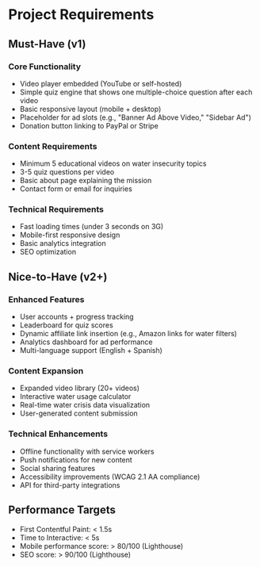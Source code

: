 # Project Requirements

## Must-Have (v1)

### Core Functionality
- Video player embedded (YouTube or self-hosted)
- Simple quiz engine that shows one multiple-choice question after each video
- Basic responsive layout (mobile + desktop)
- Placeholder for ad slots (e.g., "Banner Ad Above Video," "Sidebar Ad")
- Donation button linking to PayPal or Stripe

### Content Requirements
- Minimum 5 educational videos on water insecurity topics
- 3-5 quiz questions per video
- Basic about page explaining the mission
- Contact form or email for inquiries

### Technical Requirements
- Fast loading times (under 3 seconds on 3G)
- Mobile-first responsive design
- Basic analytics integration
- SEO optimization

## Nice-to-Have (v2+)

### Enhanced Features
- User accounts + progress tracking
- Leaderboard for quiz scores
- Dynamic affiliate link insertion (e.g., Amazon links for water filters)
- Analytics dashboard for ad performance
- Multi-language support (English + Spanish)

### Content Expansion
- Expanded video library (20+ videos)
- Interactive water usage calculator
- Real-time water crisis data visualization
- User-generated content submission

### Technical Enhancements
- Offline functionality with service workers
- Push notifications for new content
- Social sharing features
- Accessibility improvements (WCAG 2.1 AA compliance)
- API for third-party integrations

## Performance Targets
- First Contentful Paint: < 1.5s
- Time to Interactive: < 5s
- Mobile performance score: > 80/100 (Lighthouse)
- SEO score: > 90/100 (Lighthouse)
